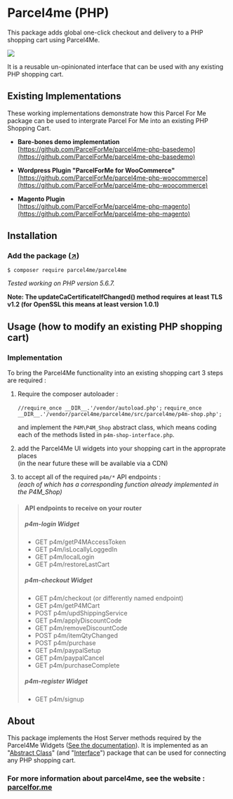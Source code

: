 # Parcel4me (PHP)


This package adds global one-click checkout and delivery to a PHP shopping cart using Parcel4Me.

![](http://parcelfor.me/images/site/logo--horizontal.svg)

It is a reusable un-opinionated interface that can be used with any existing PHP shopping cart.    



## Existing Implementations

These working implementations demonstrate how this Parcel For Me package can be used to intergrate Parcel For Me into an existing PHP Shopping Cart.

* **Bare-bones demo implementation**  
  [https://github.com/ParcelForMe/parcel4me-php-basedemo](https://github.com/ParcelForMe/parcel4me-php-basedemo)    

* **Wordpress Plugin "ParcelForMe for WooCommerce"**    
  [https://github.com/ParcelForMe/parcel4me-php-woocommerce](https://github.com/ParcelForMe/parcel4me-php-woocommerce)

* **Magento Plugin**    
  [https://github.com/ParcelForMe/parcel4me-php-magento](https://github.com/ParcelForMe/parcel4me-php-magento)
  


## Installation

### Add the package ([&nearr;](https://packagist.org/packages/parcel4me/parcel4me))

    $ composer require parcel4me/parcel4me

*Tested working on PHP version 5.6.7.*

**Note: The updateCaCertificateIfChanged() method requires at least TLS v1.2 (for OpenSSL this means at least version 1.0.1)**


## Usage (how to modify an existing PHP shopping cart)

    
### Implementation

To bring the Parcel4Me functionality into an existing shopping cart 3 steps are required :

1. Require the composer autoloader :

	`//require_once __DIR__.'/vendor/autoload.php';`
	`require_once __DIR__.'/vendor/parcel4me/parcel4me/src/parcel4me/p4m-shop.php';`

    and implement the `P4M\P4M_Shop` abstract class, which means coding each of the methods listed in `p4m-shop-interface.php`.

2. add the Parcel4Me UI widgets into your shopping cart in the approprate places    
     (in the near future these will be available via a CDN)

3. to accept all of the required `p4m/*` API endpoints :   
   *(each of which has a corresponding function already implemented in the P4M_Shop)*

> #### API endpoints to receive on your router
> ##### p4m-login Widget
> 
> * GET  p4m/getP4MAccessToken
> * GET  p4m/isLocallyLoggedIn
> * GET  p4m/localLogin
> * GET  p4m/restoreLastCart
> 
> ##### p4m-checkout Widget
> 
> * GET  p4m/checkout (or differently named endpoint)
> * GET  p4m/getP4MCart
> * POST p4m/updShippingService
> * GET  p4m/applyDiscountCode
> * GET  p4m/removeDiscountCode
> * POST p4m/itemQtyChanged
> * POST p4m/purchase
> * GET  p4m/paypalSetup
> * GET  p4m/paypalCancel
> * GET  p4m/purchaseComplete
> 
> ##### p4m-register Widget
> 
> * GET  p4m/signup




## About 

This package implements the Host Server methods required by the Parcel4Me Widgets (<a href="http://developer.parcelfor.me/docs/documentation" target="_blank">See the documentation</a>).  It is implemented as an "[Abstract Class](http://php.net/manual/en/language.oop5.abstract.php)" (and "[Interface](http://php.net/manual/en/language.oop5.interfaces.php)") package that can be used for connecting any PHP shopping cart. 

### For more information about parcel4me, see the website : <a href="http://parcelfor.me/" target="_blank">parcelfor.me</a> 

